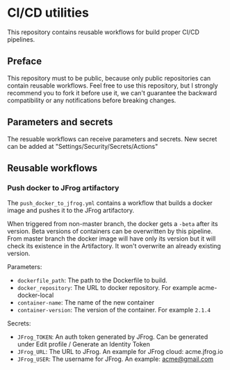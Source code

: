 # CI/CD utilities

This repository contains reusable workflows for build proper CI/CD pipelines.

## Preface

This repository must to be public, because only public repositories can contain reusable workflows. Feel free to use this repository, but I strongly recommend you to fork it before use it, we can't guarantee the backward compatibility or any notifications before breaking changes.

## Parameters and secrets

The resuable workflows can receive parameters and secrets. New secret can be added at "Settings/Security/Secrets/Actions"

## Reusable workflows

### Push docker to JFrog artifactory

The `push_docker_to_jfrog.yml` contains a workflow that builds a docker image and pushes it to the JFrog artifactory.

When triggered from non-master branch, the docker gets a `-beta` after its version. Beta versions of containers can be overwritten by this pipeline. From master branch the docker image will have only its version but it will check its existence in the Artifactory. It won't overwrite an already existing version.

Parameters:
* `dockerfile_path`: The path to the Dockerfile to build.
* `docker_repository`: The URL to docker repository. For example acme-docker-local
* `container-name`: The name of the new container
* `container-version`: The version of the container. For example `2.1.4`

Secrets:
* `JFrog_TOKEN`: An auth token generated by JFrog. Can be generated under Edit profile / Generate an Identity Token 
* `JFrog_URL`: The URL to JFrog. An example for JFrog cloud: acme.jfrog.io
* `JFrog_USER`: The username for JFrog. An example: acme@gmail.com